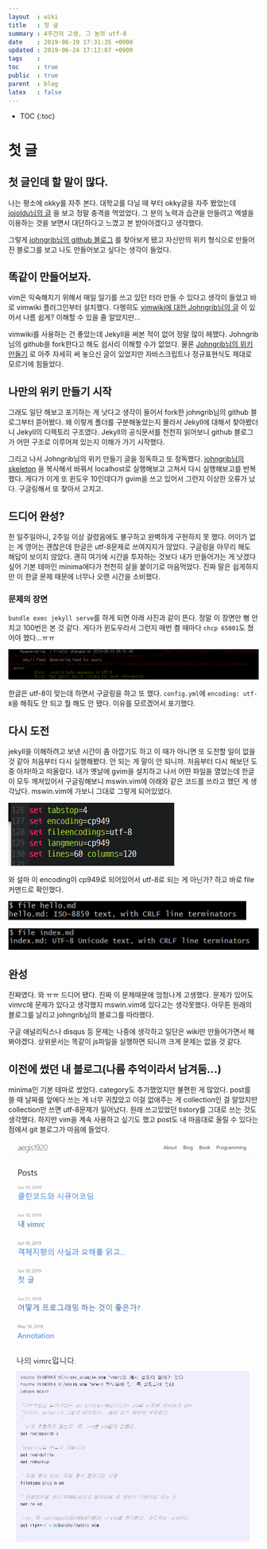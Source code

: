 ```yaml
---
layout  : wiki
title   : 첫 글 
summary : 4주간의 고생, 그 놈의 utf-8
date    : 2019-06-19 17:31:35 +0900
updated : 2019-06-24 17:12:07 +0900
tags    : 
toc     : true
public  : true
parent  : blog
latex   : false
---
```

* TOC
{:toc}

# 첫 글 

## 첫 글인데 할 말이 많다.

나는 평소에 okky를 자주 본다. 대학교를 다닐 때 부터 okky글을 자주 봤었는데 [jojoldu님의 글](https://jojoldu.tistory.com/247) 을 보고 정말 충격을 먹었었다. 그 분의 노력과 습관을 만들려고 엑셀을 이용하는 것을 보면서 대단하다고 느꼈고 본 받아야겠다고 생각했다.

그렇게 [johngrib님의 github 블로그](https://johngrib.github.io/) 를 찾아보게 됐고 자신만의 위키 형식으로 만들어진 블로그를 보고 나도 만들어보고 싶다는 생각이 들었다.

## 똑같이 만들어보자.

vim은 익숙해지기 위해서 매일 일기를 쓰고 있던 터라 만들 수 있다고 생각이 들었고 바로 vimwiki 플러그인부터 설치했다. 다행히도 [vimwiki에 대한 Johngrib님의 글](https://johngrib.github.io/wiki/vimwiki/) 이 있어서 나름 쉽게? 이해할 수 있을 줄 알았지만...

vimwiki를 사용하는 건 좋았는데 Jekyll을 써본 적이 없어 정말 많이 헤맸다. Johngrib님의 github을 fork한다고 해도 쉽사리 이해할 수가 없었다. 물론 [Johngrib님의 위키만들기](https://johngrib.github.io/wiki/my-wiki/) 로 아주 자세히 써 놓으신 글이 있었지만 자바스크립트나 정규표현식도 제대로 모르기에 힘들었다. 

## 나만의 위키 만들기 시작

그래도 일단 해보고 포기하는 게 낫다고 생각이 들어서 fork한 johngrib님의 github 블로그부터 뜯어봤다. 왜 이렇게 폴더를 구분해놓았는지 몰라서 Jekyll에 대해서 찾아봤더니 Jekyll의 디렉토리 구조였다. Jekyll의 공식문서를 천천히 읽어보니 github 블로그가 어떤 구조로 이루어져 있는지 이해가 가기 시작했다. 

그리고 나서 Johngrib님의 위키 만들기 글을 정독하고 또 정독했다. [johngrib님의 skeleton](https://github.com/johngrib/johngrib-jekyll-skeleton) 을 복사해서 바꿔서 localhost로 실행해보고 고쳐서 다시 실행해보고를 반복했다. 게다가 이게 또 윈도우 10인데다가 gvim을 쓰고 있어서 그런지 이상한 오류가 났다. 구글링해서 또 찾아서 고치고. 

## 드디어 완성?

한 일주일아니, 2주일 이상 걸렸음에도 불구하고 완벽하게 구현하지 못 했다. 어이가 없는 게 영어는 괜찮은데 한글은 utf-8문제로 쓰여지지가 않았다. 구글링을 아무리 해도 해답이 보이지 않았다. 괜히 여기에 시간을 투자하는 것보다 내가 만들어가는 게 낫겠다 싶어 기본 테마인 minima에다가 천천히 살을 붙이기로 마음먹었다. 진짜 말은 쉽게하지만 이 한글 문제 때문에 너무나 오랜 시간을 소비했다.  

### 문제의 장면
`bundle exec jekyll serve`를 하게 되면 아래 사진과 같이 뜬다. 정말 이 장면만 뻥 안 치고 100번은 본 것 같다. 게다가 윈도우라서 그런지 매번 켤 때마다 `chcp 65001`도 쳤어야 했다...ㅠㅠ

![utf-8-한글문제](/wiki-img/blog_first-post/utf-8-problem.png)

한글은 utf-8이 맞는데 하면서 구글링을 하고 또 했다. `config.yml`에 `encoding: utf-8`을 해줘도 안 되고 뭘 해도 안 됐다. 이유를 모르겠어서 포기했다.

## 다시 도전

jekyll을 이해하려고 보낸 시간이 좀 아깝기도 하고 이 때가 아니면 또 도전할 일이 없을 것 같아 처음부터 다시 실행해봤다. 안 되는 게 말이 안 되니까. 처음부터 다시 해보던 도중 아차!하고 떠올랐다. 내가 옛날에 gvim을 설치하고 나서 어떤 파일을 열었는데 한글이 모두 깨져있어서 구글링해보니 mswin.vim에 아래와 같은 코드를 쓰라고 했던 게 생각났다. mswin.vim에 가보니 그대로 그렇게 되어있었다.

![cp949](/wiki-img/blog_first-post/cp949.PNG)

와 설마 이 encoding이 cp949로 되어있어서 utf-8로 되는 게 아닌가? 하고 바로 file 커맨드로 확인했다.


![filecommand](/wiki-img/blog_first-post/filecommand.PNG)

![utf8](/wiki-img/blog_first-post/utf8.PNG)

## 완성

진짜였다. 와 ㅠㅠ 드디어 됐다. 진짜 이 문제때문에 엄청나게 고생했다. 문제가 있어도 vimrc에 문제가 있다고 생각했지 mswin.vim에 있다고는 생각못했다. 아무튼 원래의 블로그를 날리고 johngrib님의 블로그를 따라했다.

구글 애널리틱스나 disqus 등 문제는 나중에 생각하고 일단은 wiki만 만들어가면서 해봐야겠다. 상위문서는 똑같이 js파일을 실행하면 되니까 크게 문제는 없을 것 같다.

## 이전에 썼던 내 블로그(나름 추억이라서 남겨둠...)

minima인 기본 테마로 썼었다. category도 추가했었지만 불편한 게 많았다. post를 쓸 때 날짜를 앞에다 쓰는 게 너무 귀찮았고 이걸 없애주는 게 collection인 걸 알았지만 collection만 쓰면 utf-8문제가 일어났다. 원래 쓰고있었던 tistory를 그대로 쓰는 것도 생각했다. 하지만 vim을 계속 사용하고 싶기도 했고 post도 내 마음대로 올릴 수 있다는 점에서 git 블로그가 마음에 들었다.

![utf8](/wiki-img/blog_first-post/myoriginblog.PNG)

![utf8](/wiki-img/blog_first-post/vimrc.PNG)
